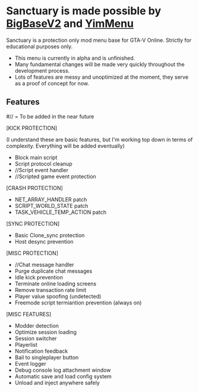 # Sanctuary is made possible by [BigBaseV2](https://github.com/Pocakking/BigBaseV2) and [YimMenu](https://github.com/Yimura/YimMenu)
Sanctuary is a protection only mod menu base for GTA-V Online.
Strictly for educational purposes only.

* This menu is currently in alpha and is unfinished. 
* Many fundamental changes will be made very quickly throughout the development process.
* Lots of features are messy and unoptimized at the moment,
they serve as a proof of concept for now.

## Features
#// = To be added in the near future

[KICK PROTECTION]

 (I understand these are basic features, but I'm working top down in terms of complexity. Everything will be added eventually)

* Block main script
* Script protocol cleanup
* //Script event handler
* //Scripted game event protection

[CRASH PROTECTION]

* NET_ARRAY_HANDLER patch
* SCRIPT_WORLD_STATE patch
* TASK_VEHICLE_TEMP_ACTION patch

[SYNC PROTECTION]

* Basic Clone_sync protection
* Host desync prevention

[MISC PROTECTION]

* //Chat message handler
* Purge duplicate chat messages
* Idle kick prevention
* Terminate online loading screens
* Remove transaction rate limit
* Player value spoofing (undetected)
* Freemode script termiantion prevention (always on)

[MISC FEATURES]

* Modder detection
* Optimize session loading
* Session switcher
* Playerlist
* Notification feedback
* Bail to singleplayer button
* Event logger
* Debug console log attachment window
* Automatic save and load config system
* Unload and inject anywhere safely
